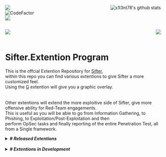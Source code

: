 <p><img align="left" src="https://img.shields.io/badge/Author-s1l3nt78-blueviolet"><img align="right" src="https://camo.githubusercontent.com/3f488744235bd0b4205f66b050e8f24c08f0e3eb/68747470733a2f2f6769746875622d726561646d652d73746174732e76657263656c2e6170702f6170693f757365726e616d653d73316c336e7437382673686f775f69636f6e733d74727565267468656d653d7261646963616c" alt="s1l3nt78's github stats" style="max-width:90%;"><br />
<img align="left" src="https://www.codefactor.io/repository/github/s1l3nt78/sifter/badge" alt="CodeFactor" />
<br/>
<img align="left" src="https://img.shields.io/badge/-The_Dead_Bunny_Collective-green"></p>
<br />
<p align="center">
	<img align="left" src="https://raw.githubusercontent.com/s1l3nt78/sifter/master/docs/sifter.png">
  <img align="right" src="https://raw.githubusercontent.com/s1l3nt78/s1l3nt78.github.io/master/.vs/log.png">
</p>
<!--<br>
	<img align="center" src="https://img.shields.io/badge/@Extention:-g-green"><br />
	<img align="center" src="https://img.shields.io/badge/Version-Alpha-red">
</p>-->
<br />
<br />

# Sifter.Extention Program

This is the offcial Extention Repository for <a href="https://github.com/s1l3nt78/sifter">Sifter</a>,<br />
within this repo you can find various extentions to give Sifter a more customized feel.<br /> 
Using the <a href="https://github.com/Sifter-Ex/g">G</a> extention will give you a graphic overlay.<br />
<br /><br />
Other extentions will extend the more exploitive side of Sifter, give more offensive ability for Red-Team engagements.<br />
This is useful as you will be able to go from Information Gathering, to Phishing, to Exploitation/Post-Exploitation and then<br />
perform OpSec tasks and finally reporting of the entire Penetration Test, all from a Single framework.


 
  <details>
   <summary><strong><em># Released Extentions</em></strong></summary>
  - G = Provides Sifter with a graphic overlay build on <a href="https://github.com/GitSquared/edex-ui">eDEX-UI</a> using NodeJS
  </details>
  <br />
  <details>
  <summary><strong><em># Extentions in Development</em></strong></summary>
  - R = Will provide Sifter with more Red-Team orientated capabilities.
	<br />
  - N = Will allow integration with Nessus Vulnerability Scanner & automatic reporting.
  </details>
